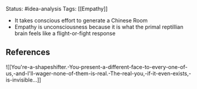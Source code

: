 Status: #idea-analysis
Tags: [[Empathy]]

* It takes conscious effort to generate a Chinese Room
* Empathy is unconsciousness because it is what the primal reptillian brain feels like a flight-or-fight response

## References

![[You're-a-shapeshifter.-You-present-a-different-face-to-every-one-of-us,-and-I'll-wager-none-of-them-is-real.-The-real-you,-if-it-even-exists,-is-invisible...]]